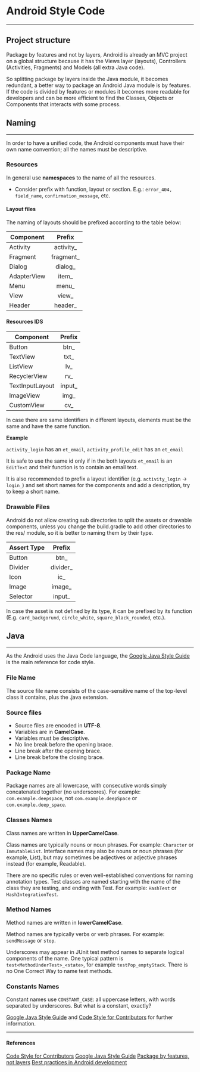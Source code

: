 # Android Style Code
----
## Project structure

Package by features and not by layers, Android is already an MVC project on a global structure because it has the Views layer (layouts), Controllers (Activities, Fragments) and Models (all extra Java code). 

So splitting package by layers inside the Java module, it becomes redundant, a better way to package an Android Java module is by features. If the code is divided by features or modules it becomes more readable for developers and can be more efficient to find the Classes, Objects or Components that interacts with some process.

## Naming
---
In order to have a unified code, the Android components must have their own name convention; all the names must be descriptive.

### Resources

In general use __namespaces__ to the name of all the resources.

* Consider prefix with function, layout or section. E.g.: `error_404, field_name`, `confirmation_message`, etc.

####	 Layout files

The naming of layouts should be prefixed according to the table below:

| Component     | Prefix         |
| ------------- |:--------------:|
| Activity      | activity_      |
| Fragment      | fragment_      |
| Dialog        | dialog_        |
| AdapterView	| item_          |
| Menu			| menu_			 |
| View			| view_			 |
| Header		| header_		 |


#### Resources IDS

| Component			| Prefix		|
| ----------------- |:-------------:|
| Button			| btn_			|
| TextView			| txt_			|
| ListView			| lv_			|
| RecyclerView		| rv_			|
| TextInputLayout	| input_		|
| ImageView			| img_			|
| CustomView		| cv_			|

In case there are same identifiers in different layouts, elements must be the same and have the same function.

__Example__

`activity_login` has  an `et_email`,
`activity_profile_edit` has an `et_email`

It is safe to use the same id only if in the both layouts `et_email` is an `EditText` and their function is to contain an email text.

It is also recommended to prefix a layout identifier (e.g. `activity_login` -> `login_`) and set short names for the components and add a description, try to keep a short name.


### Drawable Files

Android do not allow creating sub directories to split the assets or drawable components, unless you change the build.gradle to add other directories to the res/ module, so it is better to naming them by their type.

| Assert Type		| Prefix		|
| ----------------- |:-------------:|
| Button			| btn_			|
| Divider			| divider_		|
| Icon				| ic_			|
| Image				| image_		|
| Selector			| input_		|

In case the asset is not defined by its type, it can be prefixed by its function (E.g. `card_backgorund`, `circle_white`, `square_black_rounded`, etc.).

## Java
----

As the Android uses the Java Code language, the [Google Java Style Guide](https://google.github.io/styleguide/javaguide.html) is the main reference for code style.

### File Name

The source file name consists of the case-sensitive name of the top-level class it contains, plus the .java extension.

### Source files

* Source files are encoded in __UTF-8__.
* Variables are in __CamelCase__.
* Variables must be descriptive.
* No line break before the opening brace.
* Line break after the opening brace.
* Line break before the closing brace.

### Package Name

Package names are all lowercase, with consecutive words simply concatenated together (no underscores). For example:  `com.example.deepspace`, not `com.example.deepSpace` or `com.example.deep_space`.

### Classes Names

Class names are written in __UpperCamelCase__.

Class names are typically nouns or noun phrases. For example: `Character` or `ImmutableList`. Interface names may also be nouns or noun phrases (for example, List), but may sometimes be adjectives or adjective phrases instead (for example, Readable).

There are no specific rules or even well-established conventions for naming annotation types.
Test classes are named starting with the name of the class they are testing, and ending with Test. For example:  `HashTest` or `HashIntegrationTest`.

### Method Names

Method names are written in __lowerCamelCase__.

Method names are typically verbs or verb phrases. For example: `sendMessage` or `stop`.

Underscores may appear in JUnit test method names to separate logical components of the name. One typical pattern is `test<MethodUnderTest>_<state>`, for example `testPop_emptyStack`. There is no One Correct Way to name test methods.

### Constants Names

Constant names use `CONSTANT_CASE`: all uppercase letters, with words separated by underscores. But what is a constant, exactly?


[Google Java Style Guide](https://google.github.io/styleguide/javaguide.html) and [Code Style for Contributors](https://source.android.com/source/code-style) for further information.

---

#### References

[Code Style for Contributors](https://source.android.com/source/code-style)
[Google Java Style Guide](https://google.github.io/styleguide/javaguide.html)
[Package by features, not layers](https://hackernoon.com/package-by-features-not-layers-2d076df1964d)
[Best practices in Android development](https://github.com/futurice/android-best-practices)
